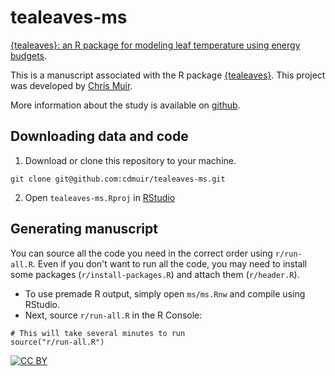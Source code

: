 # tealeaves-ms

[{tealeaves}: an R package for modeling leaf temperature using energy budgets](https://doi.org/10.1101/529487).

This is a manuscript associated with the R package [{tealeaves}](https://github.com/cdmuir/tealeaves). This project was developed by [Chris Muir](https://www.chrisdmuir.com).

More information about the study is available on [github](https://github.com/cdmuir/tealeaves-ms/blob/master/ms/ms.pdf).

## Downloading data and code 

1. Download or clone this repository to your machine.

```
git clone git@github.com:cdmuir/tealeaves-ms.git
```

2. Open `tealeaves-ms.Rproj` in [RStudio](https://www.rstudio.com/)

## Generating manuscript

You can source all the code you need in the correct order using `r/run-all.R`. Even if you don't want to run all the code, you may need to install some packages (`r/install-packages.R`) and attach them (`r/header.R`).

- To use premade R output, simply open `ms/ms.Rnw` and compile using RStudio.
- Next, source `r/run-all.R` in the R Console:

```
# This will take several minutes to run
source("r/run-all.R")
```

[![CC BY](http://i.creativecommons.org/l/by/3.0/88x31.png)](http://creativecommons.org/licenses/by/3.0/)
